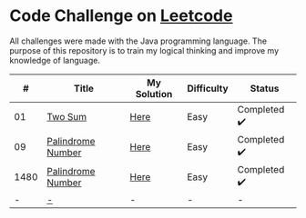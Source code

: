 # Code Challenge on [Leetcode](https://leetcode.com/problemset/all/)
All challenges were made with the Java programming language. The purpose of this repository is to train my logical thinking and improve my knowledge of language.

| # | Title | My Solution | Difficulty | Status |
|---| ----- | -------- | ---------- | ---------- |
|01|[Two Sum](https://leetcode.com/problems/two-sum/) | [Here](https://github.com/CleuJunior/leetcode-java/blob/main/challenges/src/_01_twoSum.java) |Easy| Completed :heavy_check_mark: | 
|09|[Palindrome Number](https://leetcode.com/problems/palindrome-number/) | [Here](https://github.com/CleuJunior/leetcode-java/blob/main/challenges/src/_09_palindromeNaumber.java) |Easy| Completed :heavy_check_mark: | 
|1480|[Palindrome Number](https://leetcode.com/problems/running-sum-of-1d-array/) | [Here](https://github.com/CleuJunior/leetcode-java/blob/main/challenges/src/_1480_runningSumArray.java) |Easy| Completed :heavy_check_mark: |
|-|[-](#) |-|-|-|
